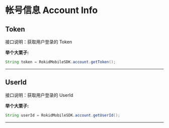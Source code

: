 # 帐号信息 Account Info

## Token

接口说明：获取用户登录的 Token

**举个大栗子:**

```java
String token = RokidMobileSDK.account.getToken();
```

----

## UserId

接口说明：获取用户登录的 UserId

**举个大栗子:**

```java
String userId = RokidMobileSDK.account.getUserId();
```

----



